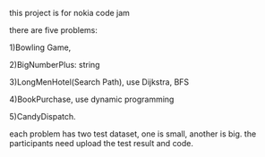 this project is for nokia code jam 

there are five problems: 

1)Bowling Game, 

2)BigNumberPlus: string

3)LongMenHotel(Search Path), use Dijkstra, BFS

4)BookPurchase, use dynamic programming

5)CandyDispatch.


each problem has two test dataset, one is small, another is big.
the participants need upload the test result and code.
